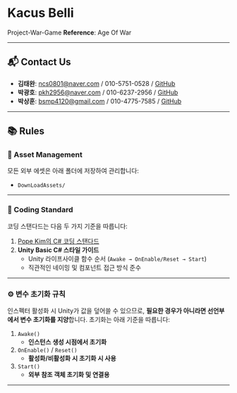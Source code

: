 # Kacus Belli
Project-War-Game
**Reference**: Age Of War

---

## 📬 Contact Us
- **김태완**: ncs0801@naver.com / 010-5751-0528 / [GitHub](https://github.com/Taewan2Da)
- **박광호**: pkh2956@naver.com / 010-6237-2956 / [GitHub](https://github.com/doncici77)
- **박상훈**: bsmp4120@gmail.com / 010-4775-7585 / [GitHub](https://github.com/janmki08)

---

## 📚 Rules

### 📁 Asset Management
모든 외부 에셋은 아래 폴더에 저장하여 관리합니다:

- `DownLoadAssets/`  

---

### 🧾 Coding Standard
코딩 스탠다드는 다음 두 가지 기준을 따릅니다:

1. [Pope Kim의 C# 코딩 스탠다드](https://docs.popekim.com/ko/coding-standards/csharp)
2. **Unity Basic C# 스타일 가이드**  
   - Unity 라이프사이클 함수 순서 (`Awake → OnEnable/Reset → Start`)  
   - 직관적인 네이밍 및 컴포넌트 접근 방식 준수

---

### ⚙️ 변수 초기화 규칙

인스펙터 활성화 시 Unity가 값을 덮어쓸 수 있으므로, **필요한 경우가 아니라면 선언부에서 변수 초기화를 지양**합니다. 
초기화는 아래 기준을 따릅니다:

1. `Awake()`  
   - **인스턴스 생성 시점에서 초기화**
2. `OnEnable()` / `Reset()`  
   - **활성화/비활성화 시 초기화 시 사용**
3. `Start()`  
   - **외부 참조 객체 초기화 및 연결용**

---
